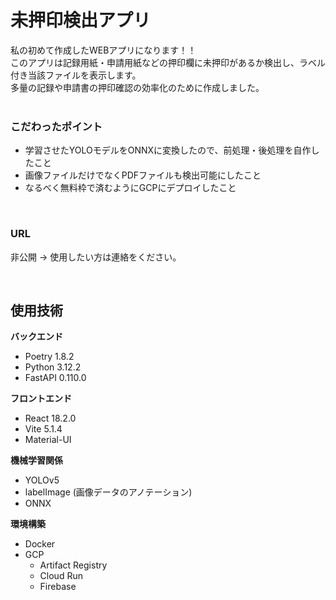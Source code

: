 # 未押印検出アプリ

私の初めて作成したWEBアプリになります！！  
このアプリは記録用紙・申請用紙などの押印欄に未押印があるか検出し、ラベル付き当該ファイルを表示します。  
多量の記録や申請書の押印確認の効率化のために作成しました。
<br>
<br>

### こだわったポイント
* 学習させたYOLOモデルをONNXに変換したので、前処理・後処理を自作したこと
* 画像ファイルだけでなくPDFファイルも検出可能にしたこと
* なるべく無料枠で済むようにGCPにデプロイしたこと

<br>


### URL
非公開 → 使用したい方は連絡をください。

<br>

## 使用技術
**バックエンド**
* Poetry 1.8.2
* Python 3.12.2
* FastAPI 0.110.0


**フロントエンド**
* React 18.2.0
* Vite 5.1.4
* Material-UI

**機械学習関係**
* YOLOv5
* labelImage (画像データのアノテーション)
* ONNX

**環境構築**
* Docker
* GCP
  * Artifact Registry
  * Cloud Run
  * Firebase

